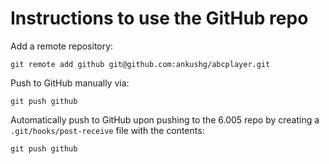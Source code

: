 # Instructions to use the GitHub repo
Add a remote repository:

    git remote add github git@github.com:ankushg/abcplayer.git

Push to GitHub manually via:

    git push github

Automatically push to GitHub upon pushing to the 6.005 repo by creating a `.git/hooks/post-receive` file with the contents:

    git push github